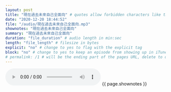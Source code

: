 ```yaml
---
layout: post
title: "現在過去未來自己全面向" # quotes allow forbidden characters like the colon
date: "2020-12-20 18:44:52"
file: "/audio/現在過去未來自己全面向.mp3"
shownotes: "現在過去未來自己全面向"
summary: "現在過去未來自己全面向"
duration: "file_duration" # audio length in min:sec
length: "file_length" # filesize in bytes
explicit: "no" # change to yes to flag with the explicit tag
block: "no" # change to yes to keep an episode from showing up in iTunes
# permalink: /1 # will be the ending part of the pages URL, delete to default to the title
---
```


<audio controls>
<source src="{{site.url}}{{site.baseurl}}{{ page.file }}" type="audio/x-mp3">
Your browser does not support the audio element.
</audio>
{{ page.shownotes }}
